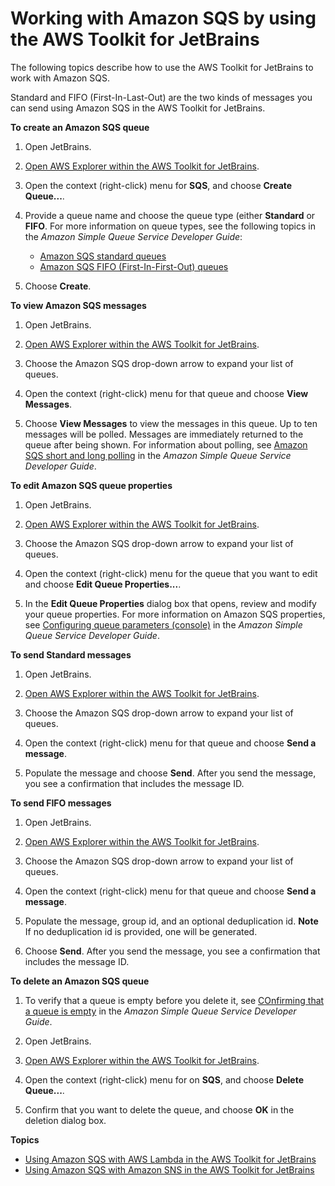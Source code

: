 # Working with Amazon SQS by using the AWS Toolkit for JetBrains<a name="sqs"></a>

The following topics describe how to use the AWS Toolkit for JetBrains to work with Amazon SQS\.

Standard and FIFO \(First\-In\-Last\-Out\) are the two kinds of messages you can send using Amazon SQS in the AWS Toolkit for JetBrains\. 

**To create an Amazon SQS queue**

1. Open JetBrains\.

1. [Open AWS Explorer within the AWS Toolkit for JetBrains](key-tasks.md#key-tasks-open-explorer)\.

1. Open the context \(right\-click\) menu for **SQS**, and choose **Create Queue\.\.\.**\.

1. Provide a queue name and choose the queue type \(either **Standard** or **FIFO**\. For more information on queue types, see the following topics in the *Amazon Simple Queue Service Developer Guide*:
   + [Amazon SQS standard queues](https://docs.aws.amazon.com/AWSSimpleQueueService/latest/SQSDeveloperGuide/standard-queues.html)
   + [Amazon SQS FIFO \(First\-In\-First\-Out\) queues](https://docs.aws.amazon.com/AWSSimpleQueueService/latest/SQSDeveloperGuide/FIFO-queues.html)

1. Choose **Create**\.

**To view Amazon SQS messages**

1. Open JetBrains\.

1. [Open AWS Explorer within the AWS Toolkit for JetBrains](key-tasks.md#key-tasks-open-explorer)\.

1. Choose the Amazon SQS drop\-down arrow to expand your list of queues\.

1. Open the context \(right\-click\) menu for that queue and choose **View Messages**\.

1. Choose **View Messages** to view the messages in this queue\. Up to ten messages will be polled\. Messages are immediately returned to the queue after being shown\. For information about polling, see [Amazon SQS short and long polling](https://docs.aws.amazon.com/AWSSimpleQueueService/latest/SQSDeveloperGuide/sqs-short-and-long-polling.html) in the *Amazon Simple Queue Service Developer Guide*\.

**To edit Amazon SQS queue properties**

1. Open JetBrains\.

1. [Open AWS Explorer within the AWS Toolkit for JetBrains](key-tasks.md#key-tasks-open-explorer)\.

1. Choose the Amazon SQS drop\-down arrow to expand your list of queues\.

1. Open the context \(right\-click\) menu for the queue that you want to edit and choose **Edit Queue Properties\.\.\.**\.

1. In the **Edit Queue Properties** dialog box that opens, review and modify your queue properties\. For more information on Amazon SQS properties, see [Configuring queue parameters \(console\)](https://docs.aws.amazon.com/AWSSimpleQueueService/latest/SQSDeveloperGuide/sqs-configure-queue-parameters.html) in the *Amazon Simple Queue Service Developer Guide*\.

**To send Standard messages**

1. Open JetBrains\.

1. [Open AWS Explorer within the AWS Toolkit for JetBrains](key-tasks.md#key-tasks-open-explorer)\.

1. Choose the Amazon SQS drop\-down arrow to expand your list of queues\.

1. Open the context \(right\-click\) menu for that queue and choose **Send a message**\.

1. Populate the message and choose **Send**\. After you send the message, you see a confirmation that includes the message ID\.

**To send FIFO messages**

1. Open JetBrains\.

1. [Open AWS Explorer within the AWS Toolkit for JetBrains](key-tasks.md#key-tasks-open-explorer)\.

1. Choose the Amazon SQS drop\-down arrow to expand your list of queues\.

1. Open the context \(right\-click\) menu for that queue and choose **Send a message**\.

1. Populate the message, group id, and an optional deduplication id\.
**Note**  
If no deduplication id is provided, one will be generated\.

1. Choose **Send**\. After you send the message, you see a confirmation that includes the message ID\.

**To delete an Amazon SQS queue**

1. To verify that a queue is empty before you delete it, see [COnfirming that a queue is empty](https://docs.aws.amazon.com/AWSSimpleQueueService/latest/SQSDeveloperGuide/confirm-queue-is-empty.html) in the *Amazon Simple Queue Service Developer Guide*\.

1. Open JetBrains\.

1. [Open AWS Explorer within the AWS Toolkit for JetBrains](key-tasks.md#key-tasks-open-explorer)\.

1. Open the context \(right\-click\) menu for on **SQS**, and choose **Delete Queue\.\.\.**\.

1. Confirm that you want to delete the queue, and choose **OK** in the deletion dialog box\.

**Topics**
+ [Using Amazon SQS with AWS Lambda in the AWS Toolkit for JetBrains](sqs-lambda.md)
+ [Using Amazon SQS with Amazon SNS in the AWS Toolkit for JetBrains](sqs-sns.md)